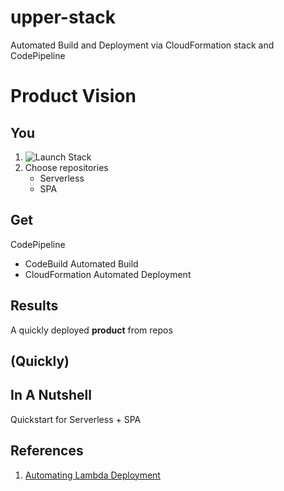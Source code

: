 # upper-stack
Automated Build and Deployment via CloudFormation stack and CodePipeline

# Product Vision
## You
1. ![Launch Stack][launch-stack]
2. Choose repositories
   * Serverless
   * SPA

## Get
CodePipeline
* CodeBuild Automated Build
* CloudFormation Automated Deployment

## Results
A quickly deployed **product** from repos

## (Quickly)

## In A Nutshell
Quickstart for Serverless + SPA

## References
1.  [Automating Lambda Deployment][automating-lambda-deployment]

[automating-lambda-deployment]: http://docs.aws.amazon.com/lambda/latest/dg/automating-deployment.html
[launch-stack]: https://s3.amazonaws.com/cloudformation-examples/cloudformation-launch-stack.png
